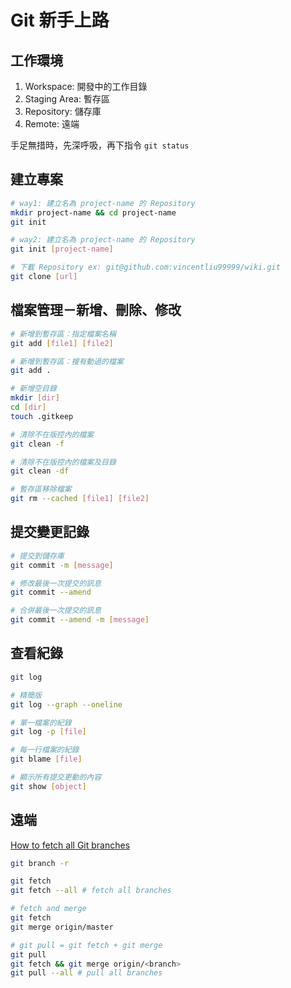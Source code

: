 # Git 新手上路

## 工作環境

1. Workspace: 開發中的工作目錄
2. Staging Area: 暫存區
3. Repository: 儲存庫
4. Remote: 遠端

手足無措時，先深呼吸，再下指令 `git status`

## 建立專案

```bash
# way1: 建立名為 project-name 的 Repository
mkdir project-name && cd project-name
git init

# way2: 建立名為 project-name 的 Repository
git init [project-name]

# 下載 Repository ex: git@github.com:vincentliu99999/wiki.git
git clone [url]
```

## 檔案管理－新增、刪除、修改

```bash
# 新增到暫存區：指定檔案名稱
git add [file1] [file2]

# 新增到暫存區：搜有動過的檔案
git add .

# 新增空目錄
mkdir [dir]
cd [dir]
touch .gitkeep

# 清除不在版控內的檔案
git clean -f

# 清除不在版控內的檔案及目錄
git clean -df

# 暫存區移除檔案
git rm --cached [file1] [file2]
```

## 提交變更記錄

```bash
# 提交到儲存庫
git commit -m [message]

# 修改最後一次提交的訊息
git commit --amend

# 合併最後一次提交的訊息
git commit --amend -m [message]
```

## 查看紀錄

```bash
git log

# 精簡版
git log --graph --oneline

# 單一檔案的紀錄
git log -p [file]

# 每一行檔案的紀錄
git blame [file]

# 顯示所有提交更動的內容
git show [object]
```

## 遠端

[How to fetch all Git branches](https://stackoverflow.com/questions/10312521/how-to-fetch-all-git-branches)

```bash
git branch -r

git fetch
git fetch --all # fetch all branches

# fetch and merge
git fetch
git merge origin/master

# git pull = git fetch + git merge
git pull
git fetch && git merge origin/<branch>
git pull --all # pull all branches
```

